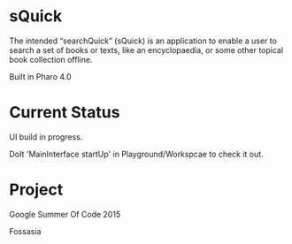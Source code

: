 # sQuick

The intended “searchQuick” (sQuick) is an application to enable a user to search a set of books or texts, like an encyclopaedia, or some other topical book collection offline.

Built in Pharo 4.0


# Current Status

UI build in progress.

DoIt 'MainInterface startUp' in Playground/Workspcae to check it out.

# Project

Google Summer Of Code 2015

Fossasia

